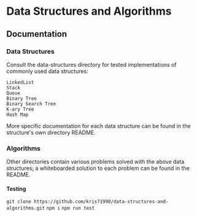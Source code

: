 # Data Structures and Algorithms

## Documentation

### Data Structures
Consult the data-structures directory for tested implementations of commonly used data structures:

```
LinkedList
Stack
Queue
Binary Tree
Binary Search Tree
K-ary Tree
Hash Map
```

More specific documentation for each data structure can be found in the structure's own directory README.

### Algorithms
Other directories contain various problems solved with the above data structures; a whiteboarded solution to each problem can be found in the README.

#### Testing
`git clone https://github.com/kris71990/data-structures-and-algorithms.git`
`npm i`
`npm run test`